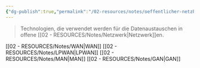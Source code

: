 ```yaml
---
{"dg-publish":true,"permalink":"/02-resources/notes/oeffentlicher-netzbereich/","tags":["informatik/netzwerk"],"noteIcon":"","updated":"2025-09-10T16:35:45.356+02:00"}
---
```


> Technologien, die verwendet werden für die Datenaustauschen in offene [[02 - RESOURCES/Notes/Netzwerk\|Netzwerk]]en.

[[02 - RESOURCES/Notes/WAN\|WAN]]
[[02 - RESOURCES/Notes/LPWAN\|LPWAN]]
[[02 - RESOURCES/Notes/MAN\|MAN]]
[[02 - RESOURCES/Notes/GAN\|GAN]]